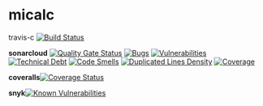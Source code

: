 # micalc

travis-c  [![Build Status](https://travis-ci.com/jdiegoisaza/micalc.svg?branch=master)](https://travis-ci.com/jdiegoisaza/micalc)

__sonarcloud__ [![Quality Gate Status](https://sonarcloud.io/api/project_badges/measure?project=jdiegoisaza_micalc&metric=alert_status)](https://sonarcloud.io/dashboard?id=jdiegoisaza_micalc)
[![Bugs](https://sonarcloud.io/api/project_badges/measure?project=jdiegoisaza_micalc&metric=bugs)](https://sonarcloud.io/dashboard?id=jdiegoisaza_micalc) 
[![Vulnerabilities](https://sonarcloud.io/api/project_badges/measure?project=jdiegoisaza_micalc&metric=vulnerabilities)](https://sonarcloud.io/dashboard?id=jdiegoisaza_micalc)
[![Technical Debt](https://sonarcloud.io/api/project_badges/measure?project=jdiegoisaza_micalc&metric=sqale_debt_ratio)](https://sonarcloud.io/dashboard?id=jdiegoisaza_micalc)
[![Code Smells](https://sonarcloud.io/api/project_badges/measure?project=jdiegoisaza_micalc&metric=code_smells)](https://sonarcloud.io/dashboard?id=jdiegoisaza_micalc)
[![Duplicated Lines Density](https://sonarcloud.io/api/project_badges/measure?project=jdiegoisaza_micalc&metric=duplicated_lines_density)](https://sonarcloud.io/dashboard?id=jdiegoisaza_micalc)
[![Coverage](https://sonarcloud.io/api/project_badges/measure?project=jdiegoisaza_micalc&metric=coverage)](https://sonarcloud.io/dashboard?id=jdiegoisaza_micalc)

__coveralls__[![Coverage Status](https://coveralls.io/repos/github/jdiegoisaza/micalc/badge.svg?branch=master)](https://coveralls.io/github/jdiegoisaza/micalc?branch=master)

__snyk__[![Known Vulnerabilities](https://snyk.io/test/github/jdiegoisaza/micalc/badge.svg?targetFile=package.json)](https://snyk.io/test/github/jdiegoisaza/micalc?targetFile=package.json)
